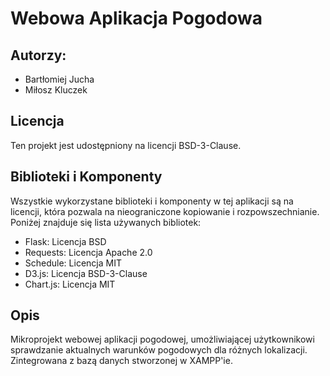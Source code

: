 # Webowa Aplikacja Pogodowa

## Autorzy:
- Bartłomiej Jucha
- Miłosz Kluczek

## Licencja

Ten projekt jest udostępniony na licencji BSD-3-Clause.

## Biblioteki i Komponenty

Wszystkie wykorzystane biblioteki i komponenty w tej aplikacji są na licencji, która pozwala na nieograniczone kopiowanie i rozpowszechnianie. Poniżej znajduje się lista używanych bibliotek:

- Flask: Licencja BSD 
- Requests: Licencja Apache 2.0 
- Schedule: Licencja MIT
- D3.js: Licencja BSD-3-Clause
- Chart.js: Licencja MIT 

## Opis

Mikroprojekt webowej aplikacji pogodowej, umożliwiającej użytkownikowi sprawdzanie aktualnych warunków pogodowych dla różnych lokalizacji. Zintegrowana z bazą danych stworzonej w XAMPP'ie.
